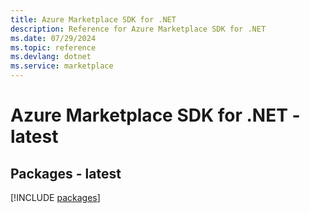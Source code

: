 ```yaml
---
title: Azure Marketplace SDK for .NET
description: Reference for Azure Marketplace SDK for .NET
ms.date: 07/29/2024
ms.topic: reference
ms.devlang: dotnet
ms.service: marketplace
---
```

# Azure Marketplace SDK for .NET - latest
## Packages - latest
[!INCLUDE [packages](marketplace-index.md)]